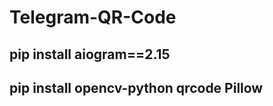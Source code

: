 # Telegram-QR-Code
<h2>pip install aiogram==2.15</h2>
<h2>pip install opencv-python qrcode Pillow</h2>
